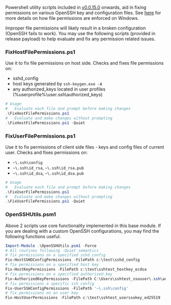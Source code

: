 Powershell utility scripts included in [v0.0.15.0](https://github.com/PowerShell/Win32-OpenSSH/releases/tag/v0.0.15.0) onwards, aid in fixing permissions on various OpenSSH key and configuration files. See [here](https://github.com/PowerShell/Win32-OpenSSH/wiki/Security-protection-of-various-files-in-Win32-OpenSSH) for more details on how file permissions are enforced on Windows. 

Improper file permissions will likely result in a broken configuration (OpenSSH fails to work). You may use the following scripts (provided in release payload) to help evaluate and fix any permission related issues.

### FixHostFilePermissions.ps1
Use it to fix file permissions on host side. Checks and fixes file permissions on:
 - sshd_config
 - host keys generated by `ssh-keygen.exe -A`
 - any authorized_keys located in user profiles (%userprofile%\user\.ssh\authorized_keys)

```PowerShell
# Usage
#   Evaluate each file and prompt before making changes
.\FixHostFilePermissions.ps1
#   Evaluate and make changes without prompting
.\FixHostFilePermissions.ps1 -Quiet
```

### FixUserFilePermissions.ps1
Use it to fix permissions of client side files - keys and config files of current user. Checks and fixes permissions on: 
 - `~\.ssh\config`
 - `~\.ssh\id_rsa`, `~\.ssh\id_rsa.pub`
 - `~\.ssh\id_dsa`, `~\.ssh\id_dsa.pub`

```PowerShell
# Usage
#   Evaluate each file and prompt before making changes
.\FixUserFilePermissions.ps1
#   Evaluate and make changes without prompting
.\FixUserFilePermissions.ps1 -Quiet
```

### OpenSSHUtils.psm1
Above 2 scripts use core functionality implemented in this base module. If you are dealing with a custom OpenSSH configurations, you may find the following functions useful. 
```PowerShell
Import-Module .\OpenSSHUtils.psm1 -Force
# All routines following -Quiet semantics
# fix permissions on a specified sshd_config
Fix-HostSSHDConfigPermissions -FilePath c:\test\sshd_config
# fix permissions on a specified host key
Fix-HostKeyPermissions -FilePath c:\test\sshtest_hostkey_ecdsa
# fix permissions on a specified authorized_key
Fix-AuthorizedKeyPermissions -FilePath C:\Users\sshtest_ssouser\.ssh\authorized_keys
# fix permissions a specific ssh_config
Fix-UserSSHConfigPermissions -FilePath '~\.ssh\config'
# fix permissions on an user key
Fix-HostUserPermissions -FilePath c:\test\sshtest_userssokey_ed25519
```